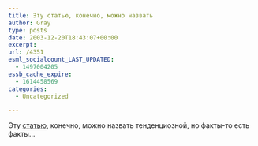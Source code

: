 ```yaml
---
title: Эту статью, конечно, можно назвать
author: Gray
type: posts
date: 2003-12-20T18:43:07+00:00
excerpt:
url: /4351
esml_socialcount_LAST_UPDATED:
  - 1497004205
essb_cache_expire:
  - 1614458569
categories:
  - Uncategorized

---
```








Эту <a href="http://www.inosmi.ru/translation/202783.html" target="_blank">статью</a>, конечно, можно назвать тенденциозной, но факты-то есть факты&#8230;